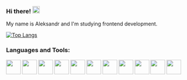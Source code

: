 ### Hi there! <img src="https://user-images.githubusercontent.com/1303154/88677602-1635ba80-d120-11ea-84d8-d263ba5fc3c0.gif" width="20px" height="20px" alt="hi">
My name is Aleksandr and I'm studying frontend development.

[![Top Langs](https://github-readme-stats.vercel.app/api/top-langs/?username=leksandrFo&layout=compact)](https://github.com/leksandrFo/github-readme-stats)
### Languages and Tools:
<div>
<img src="https://cdn.jsdelivr.net/gh/devicons/devicon/icons/html5/html5-plain-wordmark.svg" width="40" heigth="40"/>
<img src="https://cdn.jsdelivr.net/gh/devicons/devicon/icons/css3/css3-plain-wordmark.svg" width="40" heigth="40"/>
<img src="https://cdn.jsdelivr.net/gh/devicons/devicon/icons/javascript/javascript-plain.svg" width="40" heigth="40"/>
<img src="https://cdn.jsdelivr.net/gh/devicons/devicon/icons/typescript/typescript-original.svg" width="40" heigth="40"/>
<img src="https://cdn.jsdelivr.net/gh/devicons/devicon/icons/ubuntu/ubuntu-plain.svg" width="40" heigth="40"/>
<img src="https://cdn.jsdelivr.net/gh/devicons/devicon/icons/git/git-plain.svg" width="40" heigth="40"/>
<img src="https://cdn.jsdelivr.net/gh/devicons/devicon/icons/nodejs/nodejs-plain.svg" width="40" heigth="40"/>
<img src="https://cdn.jsdelivr.net/gh/devicons/devicon/icons/jest/jest-plain.svg" width="40" heigth="40"/>
<img src="https://cdn.jsdelivr.net/gh/devicons/devicon/icons/react/react-original.svg" width="40" heigth="40"/>
<img src="https://cdn.jsdelivr.net/gh/devicons/devicon/icons/vuejs/vuejs-original.svg" width="40" heigth="40"/>
<img src="https://cdn.jsdelivr.net/gh/devicons/devicon/icons/postgresql/postgresql-plain-wordmark.svg" width="40" heigth="40"/>
</div>
